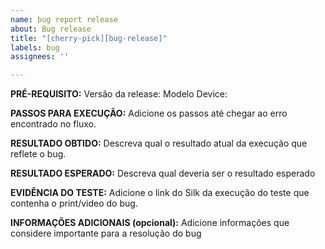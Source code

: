 ```yaml
---
name: bug report release
about: Bug release
title: "[cherry-pick][bug-release]"
labels: bug
assignees: ''

---
```


**PRÉ-REQUISITO:**
Versão da release:
Modelo Device:

**PASSOS PARA EXECUÇÃO:**
Adicione os passos até chegar ao erro encontrado no fluxo.

**RESULTADO OBTIDO:**
Descreva qual o resultado atual da execução que reflete o bug.

**RESULTADO ESPERADO:**
Descreva qual deveria ser o resultado esperado

**EVIDÊNCIA DO TESTE:**
Adicione o link do Silk da execução do teste que contenha o print/video do bug.

**INFORMAÇÕES ADICIONAIS (opcional):**
Adicione informações que considere importante para a resolução do bug
